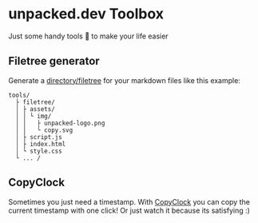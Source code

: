 # unpacked.dev Toolbox
Just some handy tools 🔨 to make your life easier

## Filetree generator
Generate a [directory/filetree](https://unpacked-dev.github.io/tools/filetree/index.html) for your markdown files like this example:<br>

```
tools/
  ├ filetree/
  │ ├ assets/
  │ │ └ img/
  │ │   ├ unpacked-logo.png
  │ │   └ copy.svg
  │ ├ script.js
  │ ├ index.html
  │ └ style.css
  └ ... /
```

## CopyClock
Sometimes you just need a timestamp. With [CopyClock](https://unpacked-dev.github.io/tools/copyclock/index.html) you can copy the current timestamp with one click!
Or just watch it because its satisfying :)